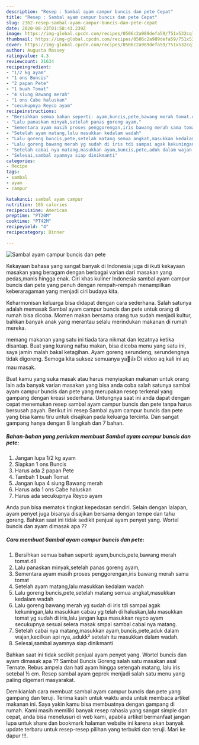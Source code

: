 ```yaml
---
description: "Resep : Sambal ayam campur buncis dan pete Cepat"
title: "Resep : Sambal ayam campur buncis dan pete Cepat"
slug: 2362-resep-sambal-ayam-campur-buncis-dan-pete-cepat
date: 2020-08-23T01:58:43.239Z
image: https://img-global.cpcdn.com/recipes/0506c2a989defa59/751x532cq70/sambal-ayam-campur-buncis-dan-pete-foto-resep-utama.jpg
thumbnail: https://img-global.cpcdn.com/recipes/0506c2a989defa59/751x532cq70/sambal-ayam-campur-buncis-dan-pete-foto-resep-utama.jpg
cover: https://img-global.cpcdn.com/recipes/0506c2a989defa59/751x532cq70/sambal-ayam-campur-buncis-dan-pete-foto-resep-utama.jpg
author: Augusta Massey
ratingvalue: 4.3
reviewcount: 21634
recipeingredient:
- "1/2 kg ayam"
- "1 ons Buncis"
- "2 papan Pete"
- "1 buah Tomat"
- "4 siung Bawang merah"
- "1 ons Cabe haluskan"
- "secukupnya Reyco ayam"
recipeinstructions:
- "Bersihkan semua bahan seperti: ayam,buncis,pete,bawang merah tomat.dll"
- "Lalu panaskan minyak,setelah panas goreng ayam,"
- "Sementara ayam masih proses penggorengan,iris bawang merah sama tomat"
- "Setelah ayam matang,lalu masukkan kedalam wadah"
- "Lalu goreng buncis,pete,setelah matang semua angkat,masukkan kedalam wadah"
- "Lalu goreng bawang merah yg sudah di iris tdi sampai agak kekuningan,lalu masukkan cabau yg telah di haluskan,lalu masukkan tomat yg sudah di iris,lalu jangan lupa masukkan reyco ayam secukupnya sesuai selera masak smpai sambal cabai nya matang."
- "Setelah cabai nya matang,masukkan ayam,buncis,pete,aduk dalam wajan,kecilkan api nya,.adukk² setelah itu masukkan dalam wadah."
- "Selesai,sambal ayamnya siap dinikmanti"
categories:
- Recipe
tags:
- sambal
- ayam
- campur

katakunci: sambal ayam campur 
nutrition: 185 calories
recipecuisine: American
preptime: "PT20M"
cooktime: "PT42M"
recipeyield: "4"
recipecategory: Dinner

---
```



![Sambal ayam campur buncis dan pete](https://img-global.cpcdn.com/recipes/0506c2a989defa59/751x532cq70/sambal-ayam-campur-buncis-dan-pete-foto-resep-utama.jpg)

Kekayaan bahasa yang sangat banyak di Indonesia juga di ikuti kekayaan masakan yang beragam dengan berbagai varian dari masakan yang pedas,manis hingga enak. Ciri khas kuliner Indonesia sambal ayam campur buncis dan pete yang penuh dengan rempah-rempah menampilkan keberaragaman yang menjadi ciri budaya kita.


Keharmonisan keluarga bisa didapat dengan cara sederhana. Salah satunya adalah memasak Sambal ayam campur buncis dan pete untuk orang di rumah bisa dicoba. Momen makan bersama orang tua sudah menjadi kultur, bahkan banyak anak yang merantau selalu merindukan makanan di rumah mereka.

memang makanan yang satu ini tiada tara nikmat dan lezatnya ketika disantap. Buat yang kurang nafsu makan, bisa dicoba menu yang satu ini, saya jamin malah bakal ketagihan. Ayam goreng serundeng, serundengnya tidak digoreng. Semoga kita suksez semuanya ya💪👍 Di video aq kali ini aq mau masak.

Buat kamu yang suka masak atau harus menyiapkan makanan untuk orang lain ada banyak varian masakan yang bisa anda coba salah satunya sambal ayam campur buncis dan pete yang merupakan resep terkenal yang gampang dengan kreasi sederhana. Untungnya saat ini anda dapat dengan cepat menemukan resep sambal ayam campur buncis dan pete tanpa harus bersusah payah.
Berikut ini resep Sambal ayam campur buncis dan pete yang bisa kamu tiru untuk disajikan pada keluarga tercinta. Dan sangat gampang hanya dengan 8 langkah dan 7 bahan.


<!--inarticleads1-->

##### Bahan-bahan yang perlukan membuat Sambal ayam campur buncis dan pete:

1. Jangan lupa 1/2 kg ayam
1. Siapkan 1 ons Buncis
1. Harus ada 2 papan Pete
1. Tambah 1 buah Tomat
1. Jangan lupa 4 siung Bawang merah
1. Harus ada 1 ons Cabe haluskan
1. Harus ada secukupnya Reyco ayam


Anda pun bisa mematok tingkat kepedasan sendiri. Selain dengan lalapan, ayam penyet juga bisanya disajikan bersama dengan tempe dan tahu goreng. Bahkan saat ini tidak sedikit penjual ayam penyet yang. Wortel buncis dan ayam dimasak apa ?? 

<!--inarticleads2-->

##### Cara membuat  Sambal ayam campur buncis dan pete:

1. Bersihkan semua bahan seperti: ayam,buncis,pete,bawang merah tomat.dll
1. Lalu panaskan minyak,setelah panas goreng ayam,
1. Sementara ayam masih proses penggorengan,iris bawang merah sama tomat
1. Setelah ayam matang,lalu masukkan kedalam wadah
1. Lalu goreng buncis,pete,setelah matang semua angkat,masukkan kedalam wadah
1. Lalu goreng bawang merah yg sudah di iris tdi sampai agak kekuningan,lalu masukkan cabau yg telah di haluskan,lalu masukkan tomat yg sudah di iris,lalu jangan lupa masukkan reyco ayam secukupnya sesuai selera masak smpai sambal cabai nya matang.
1. Setelah cabai nya matang,masukkan ayam,buncis,pete,aduk dalam wajan,kecilkan api nya,.adukk² setelah itu masukkan dalam wadah.
1. Selesai,sambal ayamnya siap dinikmanti


Bahkan saat ini tidak sedikit penjual ayam penyet yang. Wortel buncis dan ayam dimasak apa ?? Sambal Buncis Goreng salah satu masakan asal Ternate. Rebus ampela dan hati ayam hingga setengah matang, lalu iris setebal ½ cm. Resep sambal ayam geprek menjadi salah satu menu yang paling digemari masyarakat. 

Demikianlah cara membuat sambal ayam campur buncis dan pete yang gampang dan teruji. Terima kasih untuk waktu anda untuk membaca artikel makanan ini. Saya yakin kamu bisa membuatnya dengan gampang di rumah. Kami masih memiliki banyak resep rahasia yang sangat simple dan cepat, anda bisa menelusuri di web kami, apabila artikel bermanfaat jangan lupa untuk share dan bookmark halaman website ini karena akan banyak update terbaru untuk resep-resep pilihan yang terbukti dan teruji. Mari ke dapur !!!. 
